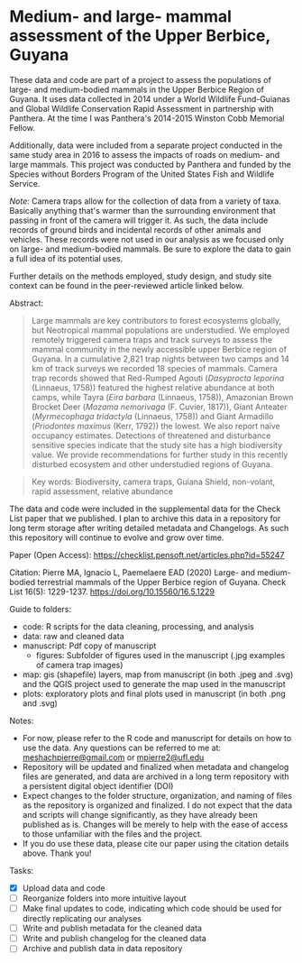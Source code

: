 # Medium- and large- mammal assessment of the Upper Berbice, Guyana

These data and code are part of a project to assess the populations of large- and medium-bodied mammals in the Upper Berbice Region of Guyana. It uses data collected in 2014 under a World Wildlife Fund-Guianas and Global Wildlife Conservation Rapid Assessment in partnership with Panthera. At the time I was Panthera's 2014-2015 Winston Cobb Memorial Fellow. 

Additionally, data were included from a separate project conducted in the same study area in 2016 to assess the impacts of roads on medium- and large mammals. This project was conducted by Panthera and funded by the Species without Borders Program of the United States Fish and Wildlife Service.

*Note:* Camera traps allow for the collection of data from a variety of taxa. Basically anything that's warmer than the surrounding environment that passing in front of the camera will trigger it. As such, the data include records of ground birds and incidental records of other animals and vehicles. These records were not used in our analysis as we focused only on large- and medium-bodied mammals. Be sure to explore the data to gain a full idea of its potential uses.

Further details on the methods employed, study design, and study site context can be found in the peer-reviewed article linked below.

Abstract:

> Large mammals are key contributors to forest ecosystems globally, but Neotropical mammal populations are understudied. We employed remotely triggered camera traps and track surveys to assess the mammal community in the newly accessible upper Berbice region of Guyana. In a cumulative 2,821 trap nights between two camps and 14 km of track surveys we recorded 18 species of mammals. Camera trap records showed that Red-Rumped Agouti (_Dasyprocta leporina_ (Linnaeus, 1758)) featured the highest relative abundance at both camps, while Tayra (_Eira barbara_ (Linnaeus, 1758)), Amazonian Brown Brocket Deer (_Mazama nemorivaga_ (F. Cuvier, 1817)), Giant Anteater (_Myrmecophaga tridactyla_ (Linnaeus, 1758)) and Giant Armadillo (_Priodontes maximus_ (Kerr, 1792)) the lowest. We also report naïve occupancy estimates. Detections of threatened and disturbance sensitive species indicate that the study site has a high biodiversity value. We provide recommendations for further study in this recently disturbed ecosystem and other understudied regions of Guyana.

> Key words: Biodiversity, camera traps, Guiana Shield, non-volant, rapid assessment, relative abundance

The data and code were included in the supplemental data for the Check List paper that we published. I plan to archive this data in a repository for long term storage after writing detailed metadata and Changelogs. As such this repository will continue to evolve and grow over time.

Paper (Open Access): https://checklist.pensoft.net/articles.php?id=55247

Citation: Pierre MA, Ignacio L, Paemelaere EAD (2020) Large- and medium-bodied terrestrial mammals of the Upper Berbice region of Guyana. Check List 16(5): 1229-1237. https://doi.org/10.15560/16.5.1229

Guide to folders:

- code: R scripts for the data cleaning, processing, and analysis
- data: raw and cleaned data
- manuscript: Pdf copy of manuscript
    - figures: Subfolder of figures used in the manuscript (.jpg examples of camera trap images)
- map: gis (shapefile) layers, map from manuscript (in both .jpeg and .svg) and the QGIS project used to generate the map used in the manuscript
- plots: exploratory plots and final plots used in manuscript (in both .png and .svg)

Notes:

- For now, please refer to the R code and manuscript for details on how to use the data. Any questions can be referred to me at: meshachpierre@gmail.com or mpierre2@ufl.edu
- Repository will be updated and finalized when metadata and changelog files are generated, and data are archived in a long term repository with a persistent digital object identifier (DOI)
- Expect changes to the folder structure, organization, and naming of files as the repository is organized and finalized. I do not expect that the data and scripts will change significantly, as they have already been published as is. Changes will be merely to help with the ease of access to those unfamiliar with the files and the project.
- If you do use these data, please cite our paper using the citation details above. Thank you!

Tasks:

- [x] Upload data and code
- [ ] Reorganize folders into more intuitive layout
- [ ] Make final updates to code, indicating which code should be used for directly replicating our analyses
- [ ] Write and publish metadata for the cleaned data
- [ ] Write and publish changelog for the cleaned data
- [ ] Archive and publish data in data repository
